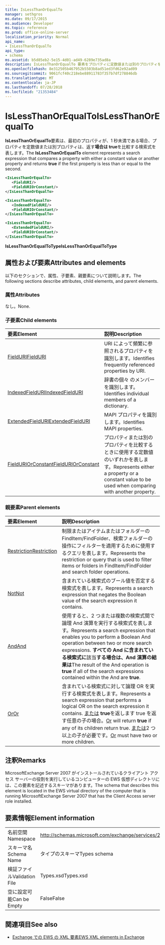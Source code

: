 ```yaml
---
title: IsLessThanOrEqualTo
manager: sethgros
ms.date: 09/17/2015
ms.audience: Developer
ms.topic: reference
ms.prod: office-online-server
localization_priority: Normal
api_name:
- IsLessThanOrEqualTo
api_type:
- schema
ms.assetid: b5d85eb2-5e15-4d01-ad49-6289e735ad8a
description: IsLessThanOrEqualTo 要素をプロパティに定数値または別のプロパティを比較し、最初のプロパティは、2 番目に等しいかそれより小さい場合は true を返す検索式を表します。
ms.openlocfilehash: 8e312505b467952b5503b8ad51ed3fd62e92ad09
ms.sourcegitcommit: 9061fcf40c218ebe88911783f357b7df278846db
ms.translationtype: MT
ms.contentlocale: ja-JP
ms.lasthandoff: 07/28/2018
ms.locfileid: "21353484"
---
```

# <a name="islessthanorequalto"></a><span data-ttu-id="f520b-103">IsLessThanOrEqualTo</span><span class="sxs-lookup"><span data-stu-id="f520b-103">IsLessThanOrEqualTo</span></span>

<span data-ttu-id="f520b-104">**IsLessThanOrEqualTo**要素は、最初のプロパティが、1 秒未満である場合、プロパティを定数値または別プロパティは、返す**場合は true**を比較する検索式を表します。</span><span class="sxs-lookup"><span data-stu-id="f520b-104">The **IsLessThanOrEqualTo** element represents a search expression that compares a property with either a constant value or another property and returns **true** if the first property is less than or equal to the second.</span></span> 
  
```xml
<IsLessThanOrEqualTo>
   <FieldURI/>
   <FieldURIOrConstant/>
</IsLessThanOrEqualTo>
```

```xml
<IsLessThanOrEqualTo>
   <IndexedFieldURI/> 
   <FieldURIOrConstant/>
</IsLessThanOrEqualTo>
```

```xml
<IsLessThanOrEqualTo>
   <ExtendedFieldURI/> 
   <FieldURIOrConstant/>
</IsLessThanOrEqualTo>
```

<span data-ttu-id="f520b-105">**IsLessThanOrEqualToType**</span><span class="sxs-lookup"><span data-stu-id="f520b-105">**IsLessThanOrEqualToType**</span></span>

## <a name="attributes-and-elements"></a><span data-ttu-id="f520b-106">属性および要素</span><span class="sxs-lookup"><span data-stu-id="f520b-106">Attributes and elements</span></span>

<span data-ttu-id="f520b-107">以下のセクションで、属性、子要素、親要素について説明します。</span><span class="sxs-lookup"><span data-stu-id="f520b-107">The following sections describe attributes, child elements, and parent elements.</span></span>
  
### <a name="attributes"></a><span data-ttu-id="f520b-108">属性</span><span class="sxs-lookup"><span data-stu-id="f520b-108">Attributes</span></span>

<span data-ttu-id="f520b-109">なし。</span><span class="sxs-lookup"><span data-stu-id="f520b-109">None.</span></span>
  
### <a name="child-elements"></a><span data-ttu-id="f520b-110">子要素</span><span class="sxs-lookup"><span data-stu-id="f520b-110">Child elements</span></span>

|<span data-ttu-id="f520b-111">**要素**</span><span class="sxs-lookup"><span data-stu-id="f520b-111">**Element**</span></span>|<span data-ttu-id="f520b-112">**説明**</span><span class="sxs-lookup"><span data-stu-id="f520b-112">**Description**</span></span>|
|:-----|:-----|
|[<span data-ttu-id="f520b-113">FieldURI</span><span class="sxs-lookup"><span data-stu-id="f520b-113">FieldURI</span></span>](fielduri.md) <br/> |<span data-ttu-id="f520b-114">URI によって頻繁に参照されるプロパティを識別します。</span><span class="sxs-lookup"><span data-stu-id="f520b-114">Identifies frequently referenced properties by URI.</span></span>  <br/> |
|[<span data-ttu-id="f520b-115">IndexedFieldURI</span><span class="sxs-lookup"><span data-stu-id="f520b-115">IndexedFieldURI</span></span>](indexedfielduri.md) <br/> |<span data-ttu-id="f520b-116">辞書の個々 のメンバーを識別します。</span><span class="sxs-lookup"><span data-stu-id="f520b-116">Identifies individual members of a dictionary.</span></span>  <br/> |
|[<span data-ttu-id="f520b-117">ExtendedFieldURI</span><span class="sxs-lookup"><span data-stu-id="f520b-117">ExtendedFieldURI</span></span>](extendedfielduri.md) <br/> |<span data-ttu-id="f520b-118">MAPI プロパティを識別します。</span><span class="sxs-lookup"><span data-stu-id="f520b-118">Identifies MAPI properties.</span></span>  <br/> |
|[<span data-ttu-id="f520b-119">FieldURIOrConstant</span><span class="sxs-lookup"><span data-stu-id="f520b-119">FieldURIOrConstant</span></span>](fielduriorconstant.md) <br/> |<span data-ttu-id="f520b-120">プロパティまたは別のプロパティを比較するときに使用する定数値のいずれかを表します。</span><span class="sxs-lookup"><span data-stu-id="f520b-120">Represents either a property or a constant value to be used when comparing with another property.</span></span>  <br/> |
   
### <a name="parent-elements"></a><span data-ttu-id="f520b-121">親要素</span><span class="sxs-lookup"><span data-stu-id="f520b-121">Parent elements</span></span>

|<span data-ttu-id="f520b-122">**要素**</span><span class="sxs-lookup"><span data-stu-id="f520b-122">**Element**</span></span>|<span data-ttu-id="f520b-123">**説明**</span><span class="sxs-lookup"><span data-stu-id="f520b-123">**Description**</span></span>|
|:-----|:-----|
|[<span data-ttu-id="f520b-124">Restriction</span><span class="sxs-lookup"><span data-stu-id="f520b-124">Restriction</span></span>](restriction.md) <br/> |<span data-ttu-id="f520b-125">制限またはアイテムまたはフォルダーの FindItem/FindFolder、検索フォルダーの操作にフィルターを適用するために使用するクエリを表します。</span><span class="sxs-lookup"><span data-stu-id="f520b-125">Represents the restriction or query that is used to filter items or folders in FindItem/FindFolder and search folder operations.</span></span>  <br/> |
|[<span data-ttu-id="f520b-126">Not</span><span class="sxs-lookup"><span data-stu-id="f520b-126">Not</span></span>](not.md) <br/> |<span data-ttu-id="f520b-127">含まれている検索式のブール値を否定する検索式を表します。</span><span class="sxs-lookup"><span data-stu-id="f520b-127">Represents a search expression that negates the Boolean value of the search expression it contains.</span></span>  <br/> |
|[<span data-ttu-id="f520b-128">And</span><span class="sxs-lookup"><span data-stu-id="f520b-128">And</span></span>](and.md) <br/> |<span data-ttu-id="f520b-129">使用すると、2 つまたは複数の検索式間で論理 And 演算を実行する検索式を表します。</span><span class="sxs-lookup"><span data-stu-id="f520b-129">Represents a search expression that enables you to perform a Boolean And operation between two or more search expressions.</span></span> <span data-ttu-id="f520b-130">**すべての And に含まれている検索式に**該当**する場合は、And 演算の結果は**</span><span class="sxs-lookup"><span data-stu-id="f520b-130">The result of the And operation is **true** if all of the search expressions contained within the And are **true**.</span></span>  <br/> |
|[<span data-ttu-id="f520b-131">Or</span><span class="sxs-lookup"><span data-stu-id="f520b-131">Or</span></span>](or.md) <br/> |<span data-ttu-id="f520b-132">含まれている検索式に対して論理 OR を実行する検索式を表します。</span><span class="sxs-lookup"><span data-stu-id="f520b-132">Represents a search expression that performs a logical OR on the search expression it contains.</span></span> <span data-ttu-id="f520b-133">[または](or.md) **true**を返します true を返す任意の子の場合。</span><span class="sxs-lookup"><span data-stu-id="f520b-133">[Or](or.md) will return **true** if any of its children return true.</span></span> <span data-ttu-id="f520b-134">[または](or.md)2 つ以上の子が必要です。</span><span class="sxs-lookup"><span data-stu-id="f520b-134">[Or](or.md) must have two or more children.</span></span>  <br/> |
   
## <a name="remarks"></a><span data-ttu-id="f520b-135">注釈</span><span class="sxs-lookup"><span data-stu-id="f520b-135">Remarks</span></span>

<span data-ttu-id="f520b-136">MicrosoftExchange Server 2007 がインストールされているクライアント アクセス サーバーの役割を実行しているコンピューターの EWS 仮想ディレクトリには、この要素を記述するスキーマがあります。</span><span class="sxs-lookup"><span data-stu-id="f520b-136">The schema that describes this element is located in the EWS virtual directory of the computer that is running MicrosoftExchange Server 2007 that has the Client Access server role installed.</span></span>
  
## <a name="element-information"></a><span data-ttu-id="f520b-137">要素情報</span><span class="sxs-lookup"><span data-stu-id="f520b-137">Element information</span></span>

|||
|:-----|:-----|
|<span data-ttu-id="f520b-138">名前空間</span><span class="sxs-lookup"><span data-stu-id="f520b-138">Namespace</span></span>  <br/> |http://schemas.microsoft.com/exchange/services/2006/types  <br/> |
|<span data-ttu-id="f520b-139">スキーマ名</span><span class="sxs-lookup"><span data-stu-id="f520b-139">Schema Name</span></span>  <br/> |<span data-ttu-id="f520b-140">タイプのスキーマ</span><span class="sxs-lookup"><span data-stu-id="f520b-140">Types schema</span></span>  <br/> |
|<span data-ttu-id="f520b-141">検証ファイル</span><span class="sxs-lookup"><span data-stu-id="f520b-141">Validation File</span></span>  <br/> |<span data-ttu-id="f520b-142">Types.xsd</span><span class="sxs-lookup"><span data-stu-id="f520b-142">Types.xsd</span></span>  <br/> |
|<span data-ttu-id="f520b-143">空に設定可能</span><span class="sxs-lookup"><span data-stu-id="f520b-143">Can be Empty</span></span>  <br/> |<span data-ttu-id="f520b-144">False</span><span class="sxs-lookup"><span data-stu-id="f520b-144">False</span></span>  <br/> |
   
## <a name="see-also"></a><span data-ttu-id="f520b-145">関連項目</span><span class="sxs-lookup"><span data-stu-id="f520b-145">See also</span></span>

- [<span data-ttu-id="f520b-146">Exchange での EWS の XML 要素</span><span class="sxs-lookup"><span data-stu-id="f520b-146">EWS XML elements in Exchange</span></span>](ews-xml-elements-in-exchange.md)

